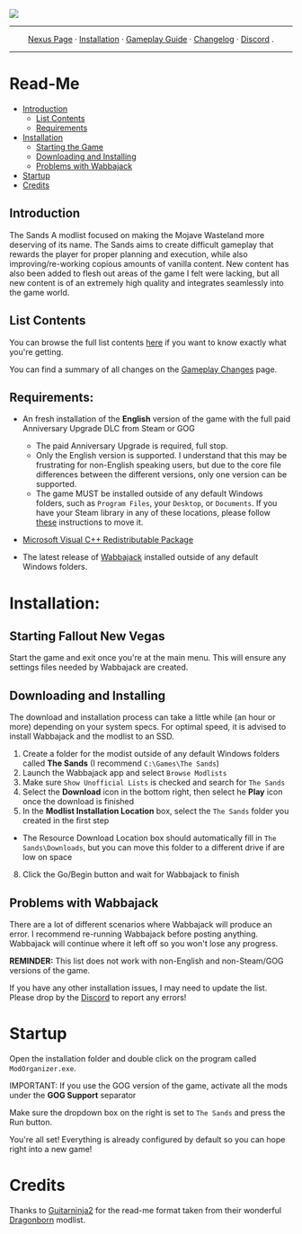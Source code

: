 <a href="https://www.nexusmods.com/newvegas/mods/81063"><img src="https://staticdelivery.nexusmods.com/mods/130/images/81063/81063-1683589677-1049224095.png" target="_blank"></a>

---

<p align="center">
  <a href="https://www.nexusmods.com/newvegas/mods/81063">Nexus Page</a> ·
  <a href="README.md">Installation</a> ·
  <a href="GAMEPLAY.md">Gameplay Guide</a> ·
  <a href="CHANGELOG.md">Changelog</a> ·
  <a href="https://discord.gg/SZGAXZYtHf">Discord</a> .
</p>

---

# Read-Me

- [Introduction](#introduction)
  - [List Contents](#list-contents)
  - [Requirements](#requirements)
- [Installation](#installation)
    - [Starting the Game](#starting-fallout-new-vegas)
    - [Downloading and Installing](#downloading-and-installing)
    - [Problems with Wabbajack](#problems-with-wabbajack)
- [Startup](#startup)
- [Credits](#credits)

## Introduction

The Sands A modlist focused on making the Mojave Wasteland more deserving of its name. The Sands aims to create difficult gameplay that rewards the player for proper planning and execution, while also improving/re-working copious amounts of vanilla content. New content has also been added to flesh out areas of the game I felt were lacking, but all new content is of an extremely high quality and integrates seamlessly into the game world.
## List Contents

You can browse the full list contents [here](https://loadorderlibrary.com/lists/the-sands) if you want to know exactly what you're getting.

You can find a summary of all changes on the [Gameplay Changes](GAMEPLAY.md) page.

## Requirements:

- An fresh installation of the **English** version of the game with the full paid Anniversary Upgrade DLC from Steam or GOG
  * The paid Anniversary Upgrade is required, full stop.
  * Only the English version is supported. I understand that this may be frustrating for non-English speaking users, but due to the core file differences between the different versions, only one version can be supported. 
  * The game MUST be installed outside of any default Windows folders, such as `Program Files`, your `Desktop`, or `Documents`. If you have your Steam library in any of these locations, please follow [these](https://github.com/LostDragonist/steam-library-setup-tool/wiki/Usage-Guide) instructions to move it.

- [Microsoft Visual C++ Redistributable Package](https://aka.ms/vs/16/release/vc_redist.x64.exe)

- The latest release of [Wabbajack](https://github.com/wabbajack-tools/wabbajack/releases) installed outside of any default Windows folders.

# Installation:

## Starting Fallout New Vegas
Start the game and exit once you're at the main menu. This will ensure any settings files needed by Wabbajack are created.

## Downloading and Installing

The download and installation process can take a little while (an hour or more) depending on your system specs. For optimal speed, it is advised to install Wabbajack and the modlist to an SSD.

1. Create a folder for the modist outside of any default Windows folders called **The Sands** (I recommend `C:\Games\The Sands`) 
3. Launch the Wabbajack app and select `Browse Modlists`
4. Make sure `Show Unofficial Lists` is checked and search for `The Sands`
5. Select the **Download** icon in the bottom right, then select he **Play** icon once the download is finished
7. In the **Modlist Installation Location** box, select the `The Sands` folder you created in the first step
  * The Resource Download Location box should automatically fill in `The Sands\Downloads`, but you can move this folder to a different drive if are low on space
8. Click the Go/Begin button and wait for Wabbajack to finish

## Problems with Wabbajack

There are a lot of different scenarios where Wabbajack will produce an error. I recommend re-running Wabbajack before posting anything. Wabbajack will continue where it left off so you won't lose any progress.

**REMINDER:** This list does not work with non-English and non-Steam/GOG versions of the game. 

If you have any other installation issues, I may need to update the list. Please drop by the [Discord](https://discord.gg/SZGAXZYtHf) to report any errors!

# Startup

Open the installation folder and double click on the program called `ModOrganizer.exe`.

IMPORTANT:
If you use the GOG version of the game, activate all the mods under the **GOG Support** separator

Make sure the dropdown box on the right is set to `The Sands` and press the Run button.

You're all set! Everything is already configured by default so you can hope right into a new game!

# Credits

Thanks to [Guitarninja2](https://github.com/Lost-Outpost/dragonborn/commits?author=Guitarninja2) for the read-me format taken from their wonderful [Dragonborn](https://github.com/Lost-Outpost/dragonborn) modlist.
